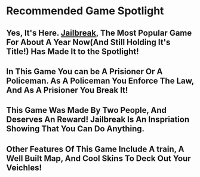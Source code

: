 # Recommended Game Spotlight

## Yes, It's Here. [Jailbreak](https://www.roblox.com/games/606849621/Jailbreak), The Most Popular Game For About A Year Now(And Still Holding It's Title!) Has Made It to the Spotlight!

## In This Game You can be A Prisioner Or A Policeman. As A Policeman You Enforce The Law, And As A Prisioner You Break It!

## This Game Was Made By Two People, And Deserves An Reward! Jailbreak Is An Inspriation Showing That You Can Do Anything.

## Other Features Of This Game Include A train, A Well Built Map, And Cool Skins To Deck Out Your Veichles!



